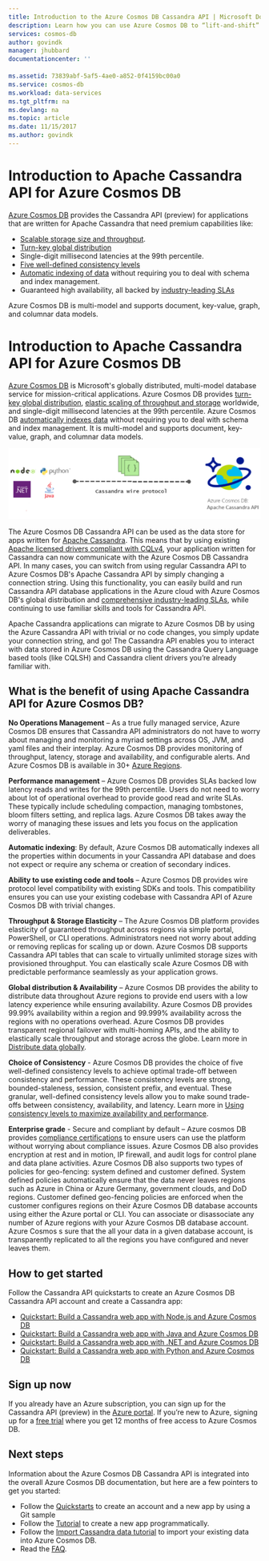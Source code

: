 ```yaml
---
title: Introduction to the Azure Cosmos DB Cassandra API | Microsoft Docs
description: Learn how you can use Azure Cosmos DB to “lift-and-shift” existing applications and build new applications using Cassandra API using the Cassandra drivers and CQL you're already familar with. 
services: cosmos-db
author: govindk
manager: jhubbard
documentationcenter: ''

ms.assetid: 73839abf-5af5-4ae0-a852-0f4159bc00a0
ms.service: cosmos-db
ms.workload: data-services
ms.tgt_pltfrm: na
ms.devlang: na
ms.topic: article
ms.date: 11/15/2017
ms.author: govindk
---
```


# Introduction to Apache Cassandra API for Azure Cosmos DB

[Azure Cosmos DB](introduction.md) provides the Cassandra API (preview) for applications that are written for Apache Cassandra that need premium capabilities like:

* [Scalable storage size and throughput](partition-data.md).
* [Turn-key global distribution](distribute-data-globally.md)
* Single-digit millisecond latencies at the 99th percentile.
* [Five well-defined consistency levels](consistency-levels.md)
* [Automatic indexing of data](http://www.vldb.org/pvldb/vol8/p1668-shukla.pdf) without requiring you to deal with schema and index management. 
* Guaranteed high availability, all backed by [industry-leading SLAs](https://azure.microsoft.com/support/legal/sla/cosmos-db/)

Azure Cosmos DB is multi-model and supports document, key-value, graph, and columnar data models.

# Introduction to Apache Cassandra API for Azure Cosmos DB

[Azure Cosmos DB](introduction.md) is Microsoft's globally distributed, multi-model database service for mission-critical applications. Azure Cosmos DB provides [turn-key global distribution](distribute-data-globally.md), [elastic scaling of throughput and storage](partition-data.md) worldwide, and single-digit millisecond latencies at the 99th percentile. Azure Cosmos DB [automatically indexes data](http://www.vldb.org/pvldb/vol8/p1668-shukla.pdf) without requiring you to deal with schema and index management. It is multi-model and supports document, key-value, graph, and columnar data models.

![Azure Cosmos DB Cassandra API](./media/cassandra-introduction/cosmosdb-cassandra.png)

The Azure Cosmos DB Cassandra API can be used as the data store for apps written for [Apache Cassandra](https://cassandra.apache.org/). This means that by using existing [Apache licensed drivers compliant with CQLv4](https://cassandra.apache.org/doc/latest/getting_started/drivers.html?highlight=driver), your application written for Cassandra can now communicate with the Azure Cosmos DB Cassandra API. In many cases, you can switch from using regular Cassandra API to Azure Cosmos DB's Apache Cassandra API by simply changing a connection string. Using this functionality, you can easily build and run Cassandra API database applications in the Azure cloud with Azure Cosmos DB's global distribution and [comprehensive industry-leading SLAs](https://azure.microsoft.com/support/legal/sla/cosmos-db), while continuing to use familiar skills and tools for Cassandra API.

Apache Cassandra applications can migrate to Azure Cosmos DB by using the Azure Cassandra API with trivial or no code changes, you simply update your connection string, and go! The Cassandra API enables you to interact with data stored in Azure Cosmos DB using the Cassandra Query Language based tools (like CQLSH) and Cassandra client drivers you’re already familiar with.

## What is the benefit of using Apache Cassandra API for Azure Cosmos DB?

**No Operations Management** – As a true fully managed service, Azure Cosmos DB ensures that Cassandra API administrators do not have to worry about managing and monitoring a myriad settings across OS, JVM, and yaml files and their interplay. Azure Cosmos DB provides monitoring of throughput, latency, storage and availability, and configurable alerts. And Azure Cosmos DB is available in 30+ [Azure Regions](https://azure.microsoft.com/regions/services/).

**Performance management** – Azure Cosmos DB provides SLAs backed low latency reads and writes for the 99th percentile. Users do not need to worry about lot of operational overhead to provide good read and write SLAs. These typically include scheduling compaction, managing tombstones, bloom filters setting, and replica lags. Azure Cosmos DB takes away the worry of managing these issues and lets you focus on the application deliverables.

**Automatic indexing**: By default, Azure Cosmos DB automatically indexes all the properties within documents in your Cassandra API database and does not expect or require any schema or creation of secondary indices. 

**Ability to use existing code and tools** – Azure Cosmos DB provides wire protocol level compatibility with existing SDKs and tools. This compatibility ensures you can use your existing codebase with Cassandra API of Azure Cosmos DB with trivial changes.

**Throughput & Storage Elasticity** –  The Azure Cosmos DB platform provides elasticity of guaranteed throughput across regions via simple portal, PowerShell, or CLI operations. Administrators need not worry about adding or removing replicas for scaling up or down. Azure Cosmos DB supports Cassandra API tables that can scale to virtually unlimited storage sizes with provisioned throughput. You can elastically scale Azure Cosmos DB with predictable performance seamlessly as your application grows. 

**Global distribution & Availability** – Azure Cosmos DB provides the ability to distribute data throughout Azure regions to provide end users with a low latency experience while ensuring availability. Azure Cosmos DB provides 99.99% availability within a region and 99.999% availability across the regions with no operations overhead. Azure Cosmos DB provides transparent regional failover with multi-homing APIs, and the ability to elastically scale throughput and storage across the globe. Learn more in [Distribute data globally](distribute-data-globally.md).

**Choice of Consistency** - Azure Cosmos DB provides the choice of five well-defined consistency levels to achieve optimal trade-off between consistency and performance. These consistency levels are strong, bounded-staleness, session, consistent prefix, and eventual. These granular, well-defined consistency levels allow you to make sound trade-offs between consistency, availability, and latency. Learn more in [Using consistency levels to maximize availability and performance](consistency-levels.md). 

**Enterprise grade** - Secure and compliant by default – Azure cosmos DB provides [compliance certifications](https://www.microsoft.com/trustcenter) to ensure users can use the platform without worrying about compliance issues. Azure Cosmos DB also provides encryption at rest and in motion, IP firewall, and audit logs for control plane and data plane activities. Azure Cosmos DB also supports two types of policies for geo-fencing: system defined and customer defined. System defined policies automatically ensure that the data never leaves regions such as Azure in China or Azure Germany, government clouds, and DoD regions. Customer defined geo-fencing policies are enforced when the customer configures regions on their Azure Cosmos DB database accounts using either the Azure portal or CLI. You can associate or disassociate any number of Azure regions with your Azure Cosmos DB database account. Azure Cosmos s sure that the all your data in a given database account, is transparently replicated to all the regions you have configured and never leaves them.

## How to get started
Follow the Cassandra API quickstarts to create an Azure Cosmos DB Cassandra API account and create a Cassandra app:

* [Quickstart: Build a Cassandra web app with Node.js and Azure Cosmos DB](create-cassandra-nodejs.md)
* [Quickstart: Build a Cassandra web app with Java and Azure Cosmos DB](create-cassandra-java.md)
* [Quickstart: Build a Cassandra web app with .NET and Azure Cosmos DB](create-cassandra-dotnet.md)
* [Quickstart: Build a Cassandra web app with Python and Azure Cosmos DB](create-cassandra-python.md)

## Sign up now 

If you already have an Azure subscription, you can sign up for the Cassandra API (preview) in the [Azure portal](https://aka.ms/cosmosdb-cassandra-signup). If you’re new to Azure, signing up for a [free trial](https://azure.microsoft.com/free) where you get 12 months of free access to Azure Cosmos DB.

## Next steps

Information about the Azure Cosmos DB Cassandra API is integrated into the overall Azure Cosmos DB documentation, but here are a few pointers to get you started:

* Follow the [Quickstarts](create-cassandra-nodejs.md) to create an account and a new app by using a Git sample
* Follow the [Tutorial](tutorial-develop-cassandra-java.md) to create a new app programmatically.
* Follow the [Import Cassandra data tutorial](cassandra-import.md) to import your existing data into Azure Cosmos DB.
* Read the [FAQ](faq.md#cassandra).
